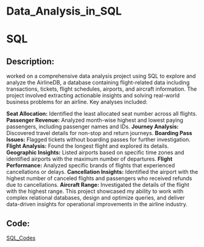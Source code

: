 # Data_Analysis_in_SQL

# SQL

## Description:
worked on a comprehensive data analysis project using SQL to explore and analyze the AirlineDB, a database containing flight-related data including transactions, tickets, flight schedules, airports, and aircraft information. The project involved extracting actionable insights and solving real-world business problems for an airline. Key analyses included:

**Seat Allocation:**
Identified the least allocated seat number across all flights.
**Passenger Revenue:**
Analyzed month-wise highest and lowest paying passengers, including passenger names and IDs.
**Journey Analysis:**
Discovered travel details for non-stop and return journeys.
**Boarding Pass Issues:**
Flagged tickets without boarding passes for further investigation.
**Flight Analysis:**
Found the longest flight and explored its details.
**Geographic Insights:**
Listed airports based on specific time zones and identified airports with the maximum number of departures.
**Flight Performance:**
Analyzed specific brands of flights that experienced cancellations or delays.
**Cancellation Insights:**
Identified the airport with the highest number of canceled flights and passengers who received refunds due to cancellations.
**Aircraft Range:**
Investigated the details of the flight with the highest range.
This project showcased my ability to work with complex relational databases, design and optimize queries, and deliver data-driven insights for operational improvements in the airline industry.

## Code:
[SQL_Codes](https://github.com/Karthi5551212/Data_Analysis_Projects/blob/e77ba6ad2b96c878caa4b04dc3c67bb9f83a930e/SQL%20Capstone%20Project_3.docx)
